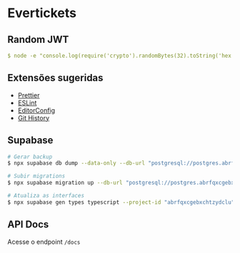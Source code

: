 # Evertickets

## Random JWT

```yml
$ node -e "console.log(require('crypto').randomBytes(32).toString('hex'))"
```

## Extensões sugeridas

- [Prettier](https://marketplace.visualstudio.com/items?itemName=esbenp.prettier-vscode)
- [ESLint](https://marketplace.visualstudio.com/items?itemName=dbaeumer.vscode-eslint)
- [EditorConfig](https://marketplace.visualstudio.com/items?itemName=EditorConfig.EditorConfig)
- [Git History](https://marketplace.visualstudio.com/items?itemName=donjayamanne.githistory)

## Supabase

```sh
# Gerar backup
$ npx supabase db dump --data-only --db-url "postgresql://postgres.abrfqxcgebxchtzydclu:[YOUR-PASSWORD]@aws-0-sa-east-1.pooler.supabase.com:5432/postgres" > supabase/seed.sql

# Subir migrations
$ npx supabase migration up --db-url "postgresql://postgres.abrfqxcgebxchtzydclu:[YOUR-PASSWORD]@aws-0-sa-east-1.pooler.supabase.com:5432/postgres"

# Atualiza as interfaces
$ npx supabase gen types typescript --project-id "abrfqxcgebxchtzydclu" > src/types/supabase.d.ts
```

## API Docs

Acesse o endpoint `/docs`
